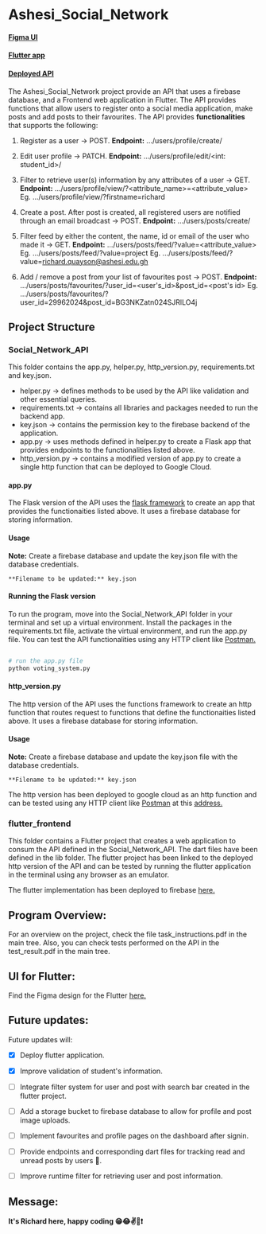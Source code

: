 # Ashesi_Social_Network

#### [Figma UI](https://www.figma.com/file/nra1z5S6kGQLcS20cCAbMC/Ashesi-Social-Network-UI?node-id=0%3A1&t=CMyyox0muG4z2tvG-1)
#### [Flutter app](https://social-network-2c0b3.web.app/)
#### [Deployed API](https://us-central1-ashesi-social-network-384820.cloudfunctions.net/ashesi_social_network_2996/users/posts/feed)

The Ashesi_Social_Network project provide an API that uses a firebase database, and a Frontend web application in Flutter.
The API provides functions that allow users to register onto a social media application, make posts
and add posts to their favourites. The API provides **functionalities** that supports the following:
1. Register as a user -> POST.
**Endpoint:** .../users/profile/create/

2. Edit user profile -> PATCH.
**Endpoint:** .../users/profile/edit/<int: student_id>/

3. Filter to retrieve user(s) information by any attributes of a user -> GET.
**Endpoint:** .../users/profile/view/?<attribute_name>=<attribute_value>
Eg. .../users/profile/view/?firstname=richard

4. Create a post. After post is created, all registered users are notified through an email broadcast -> POST.
**Endpoint:** .../users/posts/create/

5. Filter feed by either the content, the name, id or email of the user who made it -> GET.
**Endpoint:** .../users/posts/feed/?value=<attribute_value>
Eg. .../users/posts/feed/?value=project
Eg. .../users/posts/feed/?value=richard.quayson@ashesi.edu.gh

6. Add / remove a post from your list of favourites post -> POST.
**Endpoint:** .../users/posts/favourites/?user_id=<user's_id>&post_id=<post's id>
Eg. .../users/posts/favourites/?user_id=29962024&post_id=BG3NKZatn024SJRlLO4j


## Project Structure
### Social_Network_API
This folder contains the app.py, helper.py, http_version.py, requirements.txt and key.json.
- helper.py -> defines methods to be used by the API like validation and other essential queries.
- requirements.txt -> contains all libraries and packages needed to run the backend app.
- key.json -> contains the permission key to the firebase backend of the application.
- app.py -> uses methods defined in helper.py to create a Flask app that provides endpoints to the functionalities listed above.
- http_version.py -> contains a modified version of app.py to create a single http function that can be deployed to Google Cloud.


#### app.py
The Flask version of the API uses the [flask framework](https://flask.palletsprojects.com/en/2.2.x/) to create an app that provides
the functionaities listed above. It uses a firebase database for storing information.

#### Usage 
**Note:** Create a firebase database and update the key.json file with the database credentials.
```
**Filename to be updated:** key.json
```

#### Running the Flask version
To run the program, move into the Social_Network_API folder in your terminal and set up a virtual environment. Install the packages 
in the requirements.txt file, activate the virtual environment,  and run the app.py file. You can test the API functionalities using 
any HTTP client like [Postman.](https://www.postman.com/)

```Python

# run the app.py file
python voting_system.py
```

#### http_version.py
The http version of the API uses the functions framework to create an http function that routes request to functions that define
the functionaities listed above. It uses a firebase database for storing information.

#### Usage 
**Note:** Create a firebase database and update the key.json file with the database credentials.
```
**Filename to be updated:** key.json
```

The http version has been deployed to google cloud as an http function and can be tested using any HTTP client like 
[Postman](https://www.postman.com/) at this [address.](https://us-central1-ashesi-social-network-384820.cloudfunctions.net/ashesi_social_network_2996/users/posts/feed)

### flutter_frontend
This folder contains a Flutter project that creates a web application to consum the API defined in the Social_Network_API. The dart
files have been defined in the lib folder. The flutter project has been linked to the deployed http version of the API and can be tested
by running the flutter application in the terminal using any browser as an emulator.

The flutter implementation has been deployed to firebase [here.](https://social-network-2c0b3.web.app/)

## Program Overview:
For an overview on the project, check the file task_instructions.pdf in the main tree. Also, you can check tests performed on the API in the test_result.pdf in the main tree.

## UI for Flutter:
Find the Figma design for the Flutter [here.](https://www.figma.com/file/nra1z5S6kGQLcS20cCAbMC/Ashesi-Social-Network-UI?node-id=0%3A1&t=CMyyox0muG4z2tvG-1)

## Future updates:
Future updates will:
- [x] Deploy flutter application.
- [x] Improve validation of student's information.
- [ ] Integrate filter system for user and post with search bar created in the flutter project.
- [ ] Add a storage bucket to firebase database to allow for profile and post image uploads.
- [ ] Implement favourites and profile pages on the dashboard after signin.
- [ ] Provide endpoints and corresponding dart files for tracking read and unread posts by users 🙂.
- [ ] Improve runtime filter for retrieving user and post information.


## Message:
****It's Richard here, happy coding 😁😂✌️💪❗****
